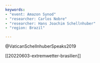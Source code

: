 ```yaml
---
keywords: 
- "event: Amazon Synod"
- "researcher: Carlos Nobre"
- "researcher: Hans Joachim Schellnhuber"
- "region: Brazil"

---
```



@VaticanSchellnhuberSpeaks2019 

[[20220603-extremwetter-brasilien]]

